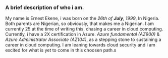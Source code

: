 ### A brief description of who i am.

My name is Ernest Ekene, i was born on the _26th of **July**, 1999_, In Nigeria.
Both parents are Nigerian, so obviously, that makes me a Nigerian.
I am currently 25 at the time of writing this, chasing a career in cloud computing.
Currently, i have a 2X certification in Azure. _Azure fundamental (AZ900)_ & _Azure Administrator Associate (AZ104)_, as a stepping stone to sustaining a career in cloud computing. I am leaning towards cloud security and i am excited for what is yet to come in this choosen path.s
